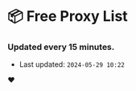 # :package: Free Proxy List
### Updated every 15 minutes.

- Last updated: `2024-05-29 10:22`

:heart:
